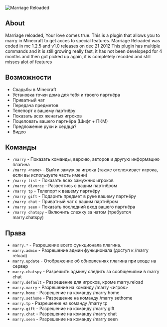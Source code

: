 ![Marriage Reloaded](https://media-elerium.cursecdn.com/attachments/119/347/marriage-banner.png)

## About
Marriage reloaded, Your love comes true.
This is a plugin that allows you to marry in Minecraft to get acces to special features.
Marriage Reloaded was coded in mc 1.2.5 and v1.0 releases on dec 21 2012
This plugin has multiple commands and it is still growing really fast, it has not been developepd for 4 months and then got picked up again, it is
completely recoded and still misses alot of features

## Возможности
- Свадьбы в Minecraft
- Установка точки дома для тебя и твоего партнёра 
- Приватный чат
- Передача предметов
- Телепорт к вашему партнёру 
- Показать всех женатых игроков
- Поцеловать вашего партнёра (Шифт + ПКМ)
- Предложение руки и сердца?
- Видео

## Команды
- `/marry` - Показать команды, версию, авторов и другую информацию плагина 
- `/marry <name>` - Выйти замуж за игрока (также отслеживает игрока, если вы используете часть имени)
- `/marry list` - Показать всех замужних игроков
- `/marry divorce` - Развестись с вашим партнёром 
- `/marry tp` - Телепорт к вашему партнёру
- `/marry gift` - Подарить предмет в руке вашему партнёру
- `/marry chat` - Приватный чат с вашим партнёром
- `/marry seen` - Показать последний вход вашего партнёра 
- `/marry chatspy` - Включить слежку за чатом (требуется marry.chatspy)

## Права
- `marry.*` - Разрешение всего функционала плагина.
- `marry.admin` - Разрешение админ функционала (доступ к /marry reload)
- `marry.update` - Отображение об обновлениях плагина при входе на сервер
- `marry.chatspy` - Разрешить админу следить за сообщениями в marry chat
- `marry.default` - Разрешение для игроков, кроме marry.reload
- `marry.marry` - Разрешение на команду /marry <игрок>
- `marry.home` - Разрешение на команду /marry home
- `marry.sethome` - Разрешение на команду /marry sethome
- `marry.tp` - Разрешение на команду /marry tp
- `marry.gift` - Разрешение на команду /marry gift
- `marry.chat` - Разрешение на команду /marry chat
- `marry.seen` - Разрешение на команду /marry seen

